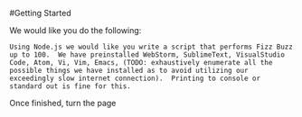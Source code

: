 #Getting Started

We would like you do the following:

`Using Node.js we would like you write a script that performs Fizz Buzz up to 100.  We have preinstalled WebStorm, SublimeText, VisualStudio Code, Atom, Vi, Vim, Emacs, (TODO: exhaustively enumerate all the possible things we have installed as to avoid utilizing our exceedingly slow internet connection).  Printing to console or standard out is fine for this.`

Once finished, turn the page

